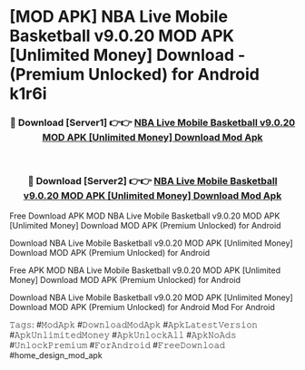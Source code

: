 # [MOD APK] NBA Live Mobile Basketball v9.0.20 MOD APK [Unlimited Money] Download - (Premium Unlocked) for Android k1r6i



<div align="center">
<h3>🔴 Download [Server1] 👉👉 <a href="https://momento.my/?title=NBA_Live_Mobile_Basketball_v9.0.20_MOD_APK_[Unlimited_Money]_Download">NBA Live Mobile Basketball v9.0.20 MOD APK [Unlimited Money] Download Mod Apk</a></h3><br>

<h3>🔴 Download [Server2] 👉👉 <a href="https://momento.my/?title=NBA_Live_Mobile_Basketball_v9.0.20_MOD_APK_[Unlimited_Money]_Download">NBA Live Mobile Basketball v9.0.20 MOD APK [Unlimited Money] Download Mod Apk</a></h3>
</div>



Free Download APK MOD NBA Live Mobile Basketball v9.0.20 MOD APK [Unlimited Money] Download MOD APK (Premium Unlocked) for Android

Download NBA Live Mobile Basketball v9.0.20 MOD APK [Unlimited Money] Download MOD APK (Premium Unlocked) for Android

Free APK MOD NBA Live Mobile Basketball v9.0.20 MOD APK [Unlimited Money] Download MOD APK (Premium Unlocked) for Android

Download NBA Live Mobile Basketball v9.0.20 MOD APK [Unlimited Money] Download MOD APK (Premium Unlocked) for Android Mod For Android

𝚃𝚊𝚐𝚜: #𝙼𝚘𝚍𝙰𝚙𝚔 #𝙳𝚘𝚠𝚗𝚕𝚘𝚊𝚍𝙼𝚘𝚍𝙰𝚙𝚔 #𝙰𝚙𝚔𝙻𝚊𝚝𝚎𝚜𝚝𝚅𝚎𝚛𝚜𝚒𝚘𝚗 #𝙰𝚙𝚔𝚄𝚗𝚕𝚒𝚖𝚒𝚝𝚎𝚍𝙼𝚘𝚗𝚎𝚢 #𝙰𝚙𝚔𝚄𝚗𝚕𝚘𝚌𝚔𝙰𝚕𝚕 #𝙰𝚙𝚔𝙽𝚘𝙰𝚍𝚜 #𝚄𝚗𝚕𝚘𝚌𝚔𝙿𝚛𝚎𝚖𝚒𝚞𝚖 #𝙵𝚘𝚛𝙰𝚗𝚍𝚛𝚘𝚒𝚍 #𝙵𝚛𝚎𝚎𝙳𝚘𝚠𝚗𝚕𝚘𝚊𝚍 #home_design_mod_apk
